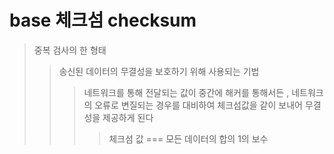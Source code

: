 # base 체크섬 checksum

> 중복 검사의 한 형태
>
> > 송신된 데이터의 무결성을 보호하기 위해 사용되는 기법
> >
> > > 네트워크를 통해 전달되는 값이 중간에 해커를 통해서든 , 네트워크의 오류로 변질되는 경우를 대비하여 체크섬값을 같이 보내어 무결성을 제공하게 된다
> > >
> > > > 체크섬 값 === 모든 데이터의 합의 1의 보수
